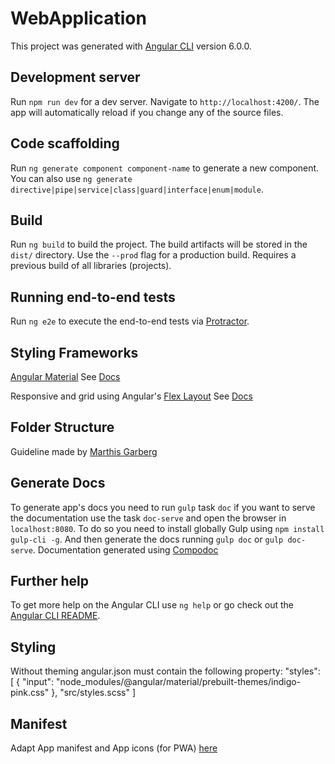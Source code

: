 # WebApplication

This project was generated with [Angular CLI](https://github.com/angular/angular-cli) version 6.0.0.

## Development server

Run `npm run dev` for a dev server. Navigate to `http://localhost:4200/`. The app will automatically reload if you change any of the source files.

## Code scaffolding

Run `ng generate component component-name` to generate a new component. You can also use `ng generate directive|pipe|service|class|guard|interface|enum|module`.

## Build

Run `ng build` to build the project. The build artifacts will be stored in the `dist/` directory. Use the `--prod` flag for a production build.
Requires a previous build of all libraries (projects).

## Running end-to-end tests

Run `ng e2e` to execute the end-to-end tests via [Protractor](http://www.protractortest.org/).

## Styling Frameworks

[Angular Material](https://material.angular.io/guide/getting-started)
See [Docs](https://material.angular.io/components/categories)

Responsive and grid using Angular's [Flex Layout](https://github.com/angular/flex-layout)
See [Docs](https://github.com/angular/flex-layout/wiki/API-Documentation)

## Folder Structure

Guideline made by [Marthis Garberg](https://itnext.io/choosing-a-highly-scalable-folder-structure-in-angular-d987de65ec7)

## Generate Docs
To generate app's docs you need to run `gulp` task `doc` if you want to serve the documentation use the task `doc-serve` and open the browser in `localhost:8080`.
To do so you need to install globally Gulp using `npm install gulp-cli -g`.
And then generate the docs running `gulp doc` or `gulp doc-serve`.
Documentation generated using [Compodoc](https://github.com/compodoc/gulp-compodoc)

## Further help

To get more help on the Angular CLI use `ng help` or go check out the [Angular CLI README](https://github.com/angular/angular-cli/blob/master/README.md).

## Styling
Without theming angular.json must contain the following property:
 "styles": [
    {
    "input": "node_modules/@angular/material/prebuilt-themes/indigo-pink.css"
    },
    "src/styles.scss"
]

## Manifest
Adapt App manifest and App icons (for PWA) [here](https://app-manifest.firebaseapp.com/)